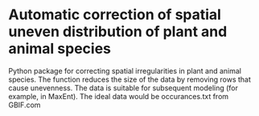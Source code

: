 # Automatic correction of spatial uneven distribution of plant and animal species
Python package for correcting spatial irregularities in plant and animal species. The function reduces the size of the data by removing rows that cause unevenness. The data is suitable for subsequent modeling (for example, in MaxEnt). The ideal data would be occurances.txt from GBIF.com
